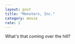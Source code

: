 ```yaml
---
layout: post
title: "Monsters, Inc."
category: movie
rate: 2
---
```


What's that coming over the hill?
